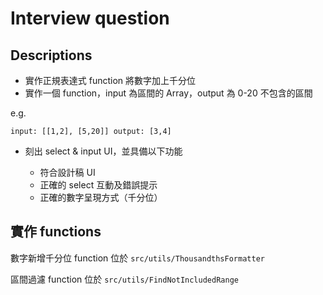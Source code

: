 # Interview question

## Descriptions

- 實作正規表達式 function 將數字加上千分位
- 實作一個 function，input 為區間的 Array，output 為 0-20 不包含的區間

e.g.

```
input: [[1,2], [5,20]] output: [3,4]
```

- 刻出 select & input UI，並具備以下功能

  - 符合設計稿 UI
  - 正確的 select 互動及錯誤提示
  - 正確的數字呈現方式（千分位）

## 實作 functions

數字新增千分位 function 位於 `src/utils/ThousandthsFormatter`

區間過濾 function 位於 `src/utils/FindNotIncludedRange`
